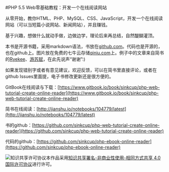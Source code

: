 #PHP 5.5 Web零基础教程：开发一个在线阅读网站

从零开始，教你HTML、PHP、MySQL、CSS、JavaScript，开发一个在线阅读网站（可以当短篇小说网站、新闻网站），并且赚钱。

基于兴趣，想做什么就动手做，边做边学，理论后来再总结，自然醍醐灌顶。

本书是开源书籍，采用markdown语法，书放在[github.com](http://github.com)。代码也是开源的，也在github上。图片放在免费的七牛云存储[qiniu.com](https://portal.qiniu.com/signup?code=3lafkpsz7yes1)上。例子中的文章来自简书的[Ryekee](http://jianshu.io/users/30f22635968e/latest_articles)、[游苏赋](http://jianshu.io/users/9fc68a490b8a/latest_articles)，在此先说声“谢谢”:)

如果发现错别字或者有意见建议，欢迎反馈，可以在简书里直接评论，或者在github Issues里面提，电子书修改更新还是很方便的。

GitBook在线阅读与下载：[https://www.gitbook.io/book/sinkcup/php-web-tutorial-create-online-reader](https://www.gitbook.io/book/sinkcup/php-web-tutorial-create-online-reader)

简书在线阅读：[http://jianshu.io/notebooks/104779/latest](http://jianshu.io/notebooks/104779/latest)

书的github：[https://github.com/sinkcup/php-web-tutorial-create-online-reader](https://github.com/sinkcup/php-web-tutorial-create-online-reader)

代码的github：[https://github.com/sinkcup/php-ebook-online-reader](https://github.com/sinkcup/php-ebook-online-reader)

![知识共享许可协议](http://i.creativecommons.org/l/by-nc-sa/4.0/88x31.png)本作品采用[知识共享署名-非商业性使用-相同方式共享 4.0 国际许可协议](http://creativecommons.org/licenses/by-nc-sa/4.0/)进行许可。
